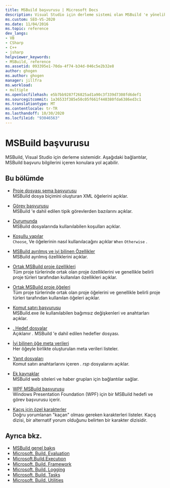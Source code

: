 ```yaml
---
title: MSBuild başvurusu | Microsoft Docs
description: Visual Studio için derleme sistemi olan MSBuild 'e yönelik başvuru bilgilerini içeren makalelere erişin.
ms.custom: SEO-VS-2020
ms.date: 11/04/2016
ms.topic: reference
dev_langs:
- VB
- CSharp
- C++
- jsharp
helpviewer_keywords:
- MSBuild, reference
ms.assetid: 093395e1-70da-4f74-b34d-046c5e2b32e8
author: ghogen
ms.author: ghogen
manager: jillfra
ms.workload:
- multiple
ms.openlocfilehash: e5b7bb9287f26825ad1a90c3f339d7308fd6def1
ms.sourcegitcommit: 1a36533f385e50c05f661f440380fda6386ed3c1
ms.translationtype: MT
ms.contentlocale: tr-TR
ms.lasthandoff: 10/30/2020
ms.locfileid: "93046563"
---
```

# <a name="msbuild-reference"></a>MSBuild başvurusu

MSBuild, Visual Studio için derleme sistemidir. Aşağıdaki bağlantılar, MSBuild başvuru bilgilerini içeren konulara yol açabilir.

## <a name="in-this-section"></a>Bu bölümde

- [Proje dosyası şema başvurusu](../msbuild/msbuild-project-file-schema-reference.md)\
 MSBuild dosya biçimini oluşturan XML öğelerini açıklar.

- [Görev başvurusu](../msbuild/msbuild-task-reference.md)\
 MSBuild 'e dahil edilen tipik görevlerden bazılarını açıklar.

- [Durumunda](../msbuild/msbuild-conditions.md)\
 MSBuild dosyalarında kullanılabilen koşulları açıklar.

- [Koşullu yapılar](../msbuild/msbuild-conditional-constructs.md)\
 `Choose`, Ve öğelerinin nasıl kullanılacağını açıklar `When` `Otherwise` .

- [MSBuild ayrılmış ve iyi bilinen Özellikler](../msbuild/msbuild-reserved-and-well-known-properties.md)\
 MSBuild ayrılmış özelliklerini açıklar.

- [Ortak MSBuild proje özellikleri](../msbuild/common-msbuild-project-properties.md)\
 Tüm proje türlerinde ortak olan proje özelliklerini ve genellikle belirli proje türleri tarafından kullanılan özellikleri açıklar.

- [Ortak MSBuild proje öğeleri](../msbuild/common-msbuild-project-items.md)\
 Tüm proje türlerinde ortak olan proje öğelerini ve genellikle belirli proje türleri tarafından kullanılan öğeleri açıklar.

- [Komut satırı başvurusu](../msbuild/msbuild-command-line-reference.md)\
 MSBuild.exe ile kullanılabilen bağımsız değişkenleri ve anahtarları açıklar.

- [. Hedef dosyalar](../msbuild/msbuild-dot-targets-files.md)\
 Açıklanır *.* MSBuild 'e dahil edilen hedefler dosyası.

- [İyi bilinen öğe meta verileri](../msbuild/msbuild-well-known-item-metadata.md)\
 Her öğeyle birlikte oluşturulan meta verileri listeler.

- [Yanıt dosyaları](../msbuild/msbuild-response-files.md)\
 Komut satırı anahtarlarını içeren *. rsp* dosyalarını açıklar.

- [Ek kaynaklar](https://social.msdn.microsoft.com/forums/vstudio/home?forum=msbuild)\
 MSBuild web siteleri ve haber grupları için bağlantılar sağlar.

- [WPF MSBuild başvurusu](../msbuild/wpf-msbuild-reference.md)\
 Windows Presentation Foundation (WPF) için bir MSBuild hedefi ve görev başvurusu içerir.

- [Kaçış için özel karakterler](../msbuild/special-characters-to-escape.md)\
 Doğru yorumlanan "kaçan" olması gereken karakterleri listeler. Kaçış dizisi, bir alternatif yorum olduğunu belirten bir karakter dizisidir.

## <a name="see-also"></a>Ayrıca bkz.

- [MSBuild genel bakış](../msbuild/msbuild.md)
- [Microsoft. Build. Evaluation](/dotnet/api/microsoft.build.evaluation)
- [Microsoft.Build.Executıon](/dotnet/api/microsoft.build.execution)
- [Microsoft. Build. Framework](/dotnet/api/microsoft.build.framework)
- [Microsoft. Build. Logging](/dotnet/api/microsoft.build.logging)
- [Microsoft. Build. Tasks](/dotnet/api/microsoft.build.tasks)
- [Microsoft. Build. Utilities](/dotnet/api/microsoft.build.utilities)
